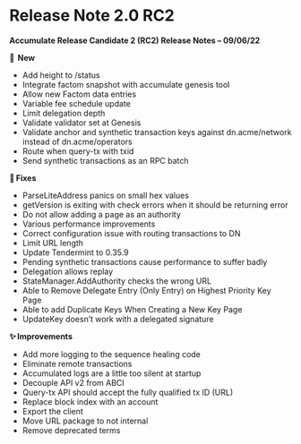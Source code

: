 # Release Note 2.0 RC2

**Accumulate Release Candidate 2 (RC2) Release Notes – 09/06/22**&#x20;

**🚀  New**  &#x20;

* Add height to /status&#x20;
* Integrate factom snapshot with accumulate genesis tool&#x20;
* Allow new Factom data entries&#x20;
* Variable fee schedule update&#x20;
* Limit delegation depth&#x20;
* Validate validator set at Genesis&#x20;
* Validate anchor and synthetic transaction keys against dn.acme/network instead of dn.acme/operators&#x20;
* Route when query-tx with txid&#x20;
* Send synthetic transactions as an RPC batch&#x20;

🔧 **Fixes** &#x20;

* ParseLiteAddress panics on small hex values&#x20;
* getVersion is exiting with check errors when it should be returning error&#x20;
* Do not allow adding a page as an authority&#x20;
* Various performance improvements&#x20;
* Correct configuration issue with routing transactions to DN&#x20;
* Limit URL length&#x20;
* Update Tendermint to 0.35.9&#x20;
* Pending synthetic transactions cause performance to suffer badly&#x20;
* Delegation allows replay&#x20;
* StateManager.AddAuthority checks the wrong URL&#x20;
* Able to Remove Delegate Entry (Only Entry) on Highest Priority Key Page &#x20;
* Able to add Duplicate Keys When Creating a New Key Page&#x20;
* UpdateKey doesn’t work with a delegated signature&#x20;

**✨** **Improvements**  &#x20;

* Add more logging to the sequence healing code&#x20;
* Eliminate remote transactions&#x20;
* Accumulated logs are a little too silent at startup&#x20;
* Decouple API v2 from ABCI&#x20;
* Query-tx API should accept the fully qualified tx ID (URL)&#x20;
* Replace block index with an account&#x20;
* Export the client&#x20;
* Move URL package to not internal&#x20;
* Remove deprecated terms&#x20;
